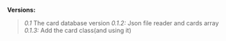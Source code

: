 **Versions:**

> *0.1* The card database version
  > *0.1.2:* Json file reader and cards array
  > *0.1.3:* Add the card class(and using it)
